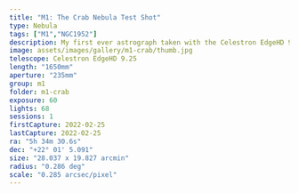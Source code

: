 ```yaml
---
title: "M1: The Crab Nebula Test Shot"
type: Nebula
tags: ["M1","NGC1952"]
description: My first ever astrograph taken with the Celestron EdgeHD 9.25 SCT.
image: assets/images/gallery/m1-crab/thumb.jpg
telescope: Celestron EdgeHD 9.25
length: "1650mm"
aperture: "235mm"
group: m1
folder: m1-crab
exposure: 60
lights: 68
sessions: 1
firstCapture: 2022-02-25
lastCapture: 2022-02-25
ra: "5h 34m 30.6s"
dec: "+22° 01' 5.091"
size: "28.037 x 19.827 arcmin"
radius: "0.286 deg"
scale: "0.285 arcsec/pixel"
---
```

